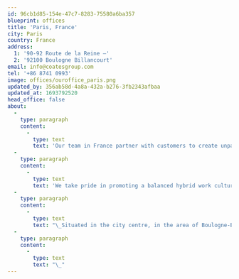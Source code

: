 ```yaml
---
id: 96cb1d85-154e-47c7-8283-75580a6ba357
blueprint: offices
title: 'Paris, France'
city: Paris
country: France
address:
  1: '90-92 Route de la Reine –'
  2: '92100 Boulogne Billancourt'
email: info@coatesgroup.com
tel: '+86 8741 0993'
image: offices/ouroffice_paris.png
updated_by: 356ab58d-4a8a-432a-b276-3fb2343afbaa
updated_at: 1693792520
head_office: false
about:
  -
    type: paragraph
    content:
      -
        type: text
        text: 'Our team in France partner with customers to create unparalleled experiences through the deployment of products including Outdoor Digital Menu Boards and Indoor Digital Menu Boards, powered by our proprietary Switchboard™ CMS.'
  -
    type: paragraph
    content:
      -
        type: text
        text: 'We take pride in promoting a balanced hybrid work culture in our Paris office, but our team loving nothing more than meeting and socialising in person all together in our office and once per month we have a Team day in which our team come together to enjoy our Thrive program events.'
  -
    type: paragraph
    content:
      -
        type: text
        text: "\_Situated in the city centre, in the area of Boulogne-Billancourt in South-West Paris, our offices are superbly located and close to the Coates France LAB."
  -
    type: paragraph
    content:
      -
        type: text
        text: "\_"
---
```

